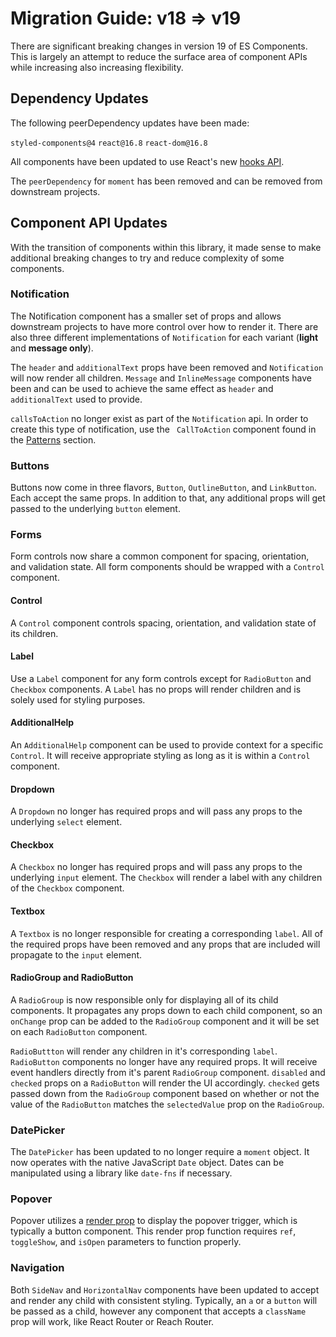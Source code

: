 # Migration Guide: v18 => v19

There are significant breaking changes in version 19 of ES Components. This is largely an attempt to reduce the surface area of component APIs while increasing also increasing flexibility.

## Dependency Updates

The following peerDependency updates have been made:

`styled-components@4`
`react@16.8`
`react-dom@16.8`

All components have been updated to use React's new [hooks API](https://reactjs.org/docs/hooks-intro.html).

The `peerDependency` for `moment` has been removed and can be removed from downstream projects.

## Component API Updates

With the transition of components within this library, it made sense to make additional breaking changes to try and reduce complexity of some components.

### Notification

The Notification component has a smaller set of props and allows downstream projects to have more control over how to render it. There are also three different implementations of `Notification` for each variant (**light** and **message only**).

The `header` and `additionalText` props have been removed and `Notification` will now render all children. `Message` and `InlineMessage` components have been and can be used to achieve the same effect as `header` and `additionalText` used to provide.

`callsToAction` no longer exist as part of the `Notification` api. In order to create this type of notification, use the ` CallToAction` component found in the [Patterns](https://wtw-im.github.io/es-components/#patterns) section.

### Buttons

Buttons now come in three flavors, `Button`, `OutlineButton`, and `LinkButton`. Each accept the same props. In addition to that, any additional props will get passed to the underlying `button` element.

### Forms

Form controls now share a common component for spacing, orientation, and validation state. All form components should be wrapped with a `Control` component.

#### Control

A `Control` component controls spacing, orientation, and validation state of its children.

#### Label

Use a `Label` component for any form controls except for `RadioButton` and `Checkbox` components. A `Label` has no props will render children and is solely used for styling purposes.

#### AdditionalHelp

An `AdditionalHelp` component can be used to provide context for a specific `Control`. It will receive appropriate styling as long as it is within a `Control` component.

#### Dropdown

A `Dropdown` no longer has required props and will pass any props to the underlying `select` element.

#### Checkbox

A `Checkbox` no longer has required props and will pass any props to the underlying `input` element. The `Checkbox` will render a label with any children of the `Checkbox` component.

#### Textbox

A `Textbox` is no longer responsible for creating a corresponding `label`. All of the required props have been removed and any props that are included will propagate to the `input` element.

#### RadioGroup and RadioButton

A `RadioGroup` is now responsible only for displaying all of its child components. It propagates any props down to each child component, so an `onChange` prop can be added to the `RadioGroup` component and it will be set on each `RadioButton` component.

`RadioButtton` will render any children in it's corresponding `label`. `RadioButton` components no longer have any required props. It will receive event handlers directly from it's parent `RadioGroup` component. `disabled` and `checked` props on a `RadioButton` will render the UI accordingly. `checked` gets passed down from the `RadioGroup` component based on whether or not the value of the `RadioButton` matches the `selectedValue` prop on the `RadioGroup`.

### DatePicker

The `DatePicker` has been updated to no longer require a `moment` object. It now operates with the native JavaScript `Date` object. Dates can be manipulated using a library like `date-fns` if necessary.

### Popover

Popover utilizes a [render prop](https://reactjs.org/docs/render-props.html) to display the popover trigger, which is typically a button component.
This render prop function requires `ref`, `toggleShow`, and `isOpen` parameters to function properly.

### Navigation

Both `SideNav` and `HorizontalNav` components have been updated to accept and render any child with consistent styling. Typically, an `a` or a `button` will be passed as a child, however any component that accepts a `className` prop will work, like React Router or Reach Router.
